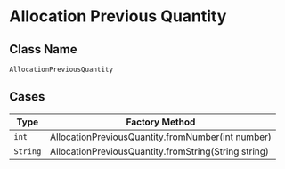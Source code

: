 
# Allocation Previous Quantity

## Class Name

`AllocationPreviousQuantity`

## Cases

| Type | Factory Method |
|  --- | --- |
| `int` | AllocationPreviousQuantity.fromNumber(int number) |
| `String` | AllocationPreviousQuantity.fromString(String string) |

